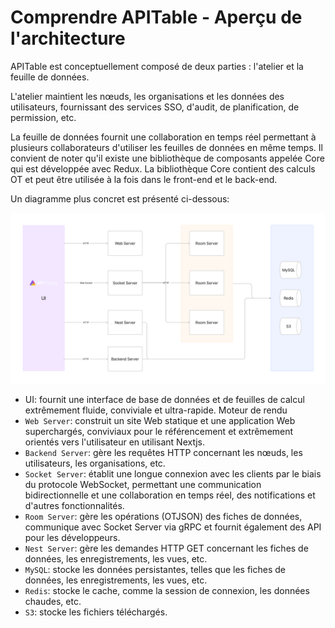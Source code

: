 # Comprendre APITable - Aperçu de l'architecture

APITable est conceptuellement composé de deux parties : l'atelier et la feuille de données.

L'atelier maintient les nœuds, les organisations et les données des utilisateurs, fournissant des services SSO, d'audit, de planification, de permission, etc.

La feuille de données fournit une collaboration en temps réel permettant à plusieurs collaborateurs d'utiliser les feuilles de données en même temps. Il convient de noter qu'il existe une bibliothèque de composants appelée Core qui est développée avec Redux. La bibliothèque Core contient des calculs OT et peut être utilisée à la fois dans le front-end et le back-end.

Un diagramme plus concret est présenté ci-dessous:

![Architecture Overview](../static/architecture-overview.png)

- UI: fournit une interface de base de données et de feuilles de calcul extrêmement fluide, conviviale et ultra-rapide. <canvas> Moteur de rendu
- `Web Server`: construit un site Web statique et une application Web superchargés, conviviaux pour le référencement et extrêmement orientés vers l'utilisateur en utilisant Nextjs.
- `Backend Server`: gère les requêtes HTTP concernant les nœuds, les utilisateurs, les organisations, etc.
- `Socket Server`: établit une longue connexion avec les clients par le biais du protocole WebSocket, permettant une communication bidirectionnelle et une collaboration en temps réel, des notifications et d'autres fonctionnalités.
- `Room Server`: gère les opérations (OTJSON) des fiches de données, communique avec Socket Server via gRPC et fournit également des API pour les développeurs.
- `Nest Server`: gère les demandes HTTP GET concernant les fiches de données, les enregistrements, les vues, etc.
- `MySQL`: stocke les données persistantes, telles que les fiches de données, les enregistrements, les vues, etc.
- `Redis`: stocke le cache, comme la session de connexion, les données chaudes, etc.
- `S3`: stocke les fichiers téléchargés.